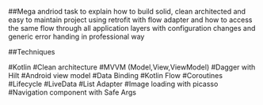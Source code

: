##Mega andriod task to explain how to build solid, clean architected and easy to maintain project using
retrofit with flow adapter and how to access the same flow through all application layers
with configuration changes and generic error handing in professional way

##Techniques

#Kotlin
#Clean architecture
#MVVM (Model,View,ViewModel)
#Dagger with Hilt
#Android view model
#Data Binding
#Kotlin Flow
#Coroutines
#Lifecycle
#LiveData
#List Adapter
#Image loading with picasso
#Navigation component with Safe Args
